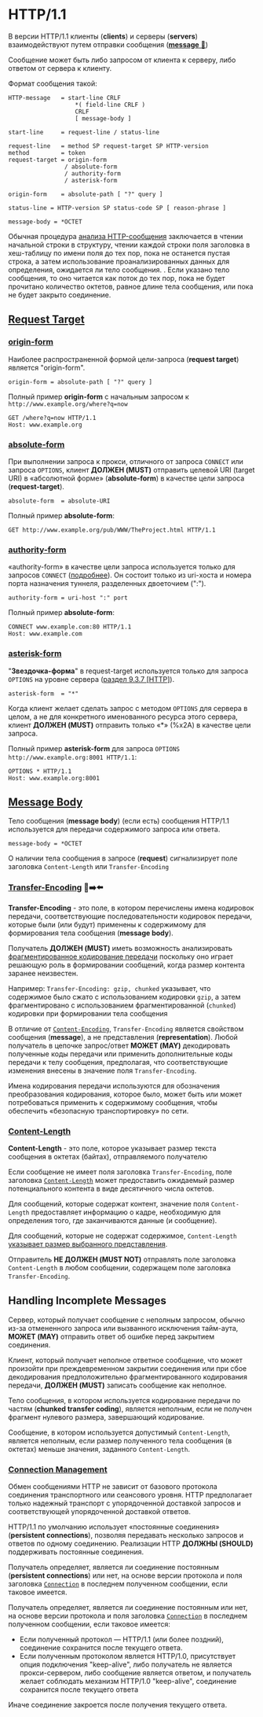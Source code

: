 # HTTP/1.1

В версии HTTP/1.1 клиенты (**clients**) и серверы (**servers**) взаимодействуют путем отправки сообщения ([**message** 📂](../topics/messages.md))

Сообщение может быть либо запросом от клиента к серверу, либо ответом от сервера к клиенту.

Формат сообщения такой:

```
HTTP-message   = start-line CRLF
                   *( field-line CRLF )
                   CRLF
                   [ message-body ]

start-line     = request-line / status-line

request-line   = method SP request-target SP HTTP-version
method         = token
request-target = origin-form
                / absolute-form
                / authority-form
                / asterisk-form

origin-form    = absolute-path [ "?" query ]

status-line = HTTP-version SP status-code SP [ reason-phrase ]

message-body = *OCTET

```

Обычная процедура [анализа HTTP-сообщения](https://www.rfc-editor.org/rfc/rfc9112.html#section-2.2) заключается в чтении начальной строки в структуру, чтении каждой строки поля заголовка в хеш-таблицу по имени поля до тех пор, пока не останется пустая строка, а затем использование проанализированных данных для определения, ожидается ли тело сообщения. . Если указано тело сообщения, то оно читается как поток до тех пор, пока не будет прочитано количество октетов, равное длине тела сообщения, или пока не будет закрыто соединение.

## [Request Target](https://www.rfc-editor.org/rfc/rfc9112.html#section-3.2)

### [origin-form](https://www.rfc-editor.org/rfc/rfc9112.html#name-origin-form)

Наиболее распространенной формой цели-запроса (**request target**) является "origin-form".

`origin-form = absolute-path [ "?" query ]`

Полный пример **origin-form** с начальным запросом к `http://www.example.org/where?q=now`

```
GET /where?q=now HTTP/1.1
Host: www.example.org
```

### [absolute-form](https://www.rfc-editor.org/rfc/rfc9112.html#name-absolute-form)

При выполнении запроса к прокси, отличного от запроса `CONNECT` или запроса `OPTIONS`, клиент **ДОЛЖЕН (MUST)** отправить целевой URI (target URI) в «абсолютной форме» (**absolute-form**) в качестве цели запроса (**request-target**).

`absolute-form  = absolute-URI`

Полный пример **absolute-form**:

```
GET http://www.example.org/pub/WWW/TheProject.html HTTP/1.1
```

### [authority-form](https://www.rfc-editor.org/rfc/rfc9112.html#name-authority-form)

«authority-form» в качестве цели запроса используется только для запросов `CONNECT` ([подробнее](https://www.rfc-editor.org/rfc/rfc9110#section-9.3.6)). Он состоит только из uri-хоста и номера порта назначения туннеля, разделенных двоеточием (":").

`authority-form = uri-host ":" port`

Полный пример **absolute-form**:

```
CONNECT www.example.com:80 HTTP/1.1
Host: www.example.com

```

### [asterisk-form](https://www.rfc-editor.org/rfc/rfc9112.html#name-asterisk-form)

"**Звездочка-форма**" в request-target используется только для запроса `OPTIONS` на уровне сервера ([раздел 9.3.7 [HTTP]](https://www.rfc-editor.org/rfc/rfc9110#section-9.3.7)).

`asterisk-form  = "*"`

Когда клиент желает сделать запрос с методом `OPTIONS` для сервера в целом, а не для конкретного именованного ресурса этого сервера, клиент **ДОЛЖЕН (MUST)** отправить только «*» (%x2A) в качестве цели запроса.

Полный пример **asterisk-form** для запроса `OPTIONS http://www.example.org:8001 HTTP/1.1`:

```
OPTIONS * HTTP/1.1
Host: www.example.org:8001
```

## [Message Body](https://www.rfc-editor.org/rfc/rfc9112.html#name-message-body)

Тело сообщения (**message body**) (если есть) сообщения HTTP/1.1 используется для передачи содержимого запроса или ответа.

`message-body = *OCTET`

О наличии тела сообщения в запросе (**request**) сигнализирует поле заголовка `Content-Length` или `Transfer-Encoding`

### [Transfer-Encoding](https://www.rfc-editor.org/rfc/rfc9112.html#section-6.1) 🎩➡️⬅️

**Transfer-Encoding** - это поле, в котором перечислены имена кодировок передачи, соответствующие последовательности кодировок передачи, которые были (или будут) применены к содержимому для формирования тела сообщения (**message body**).

Получатель **ДОЛЖЕН (MUST)** иметь возможность анализировать [фрагментированное кодирование передачи](https://www.rfc-editor.org/rfc/rfc9112.html#chunked.encoding) поскольку оно играет решающую роль в формировании сообщений, когда размер контента заранее неизвестен.

Например: `Transfer-Encoding: gzip, chunked` указывает, что содержимое было сжато с использованием кодировки `gzip`, а затем фрагментировано с использованием фрагментированной (`chunked`) кодировки при формировании тела сообщения

В отличие от [`Content-Encoding`](https://www.rfc-editor.org/rfc/rfc9110#section-8.4.1), `Transfer-Encoding` является свойством сообщения (**message**), а не представления (**representation**). Любой получатель в цепочке запрос/ответ **МОЖЕТ (MAY)** декодировать полученные коды передачи или применить дополнительные коды передачи к телу сообщения, предполагая, что соответствующие изменения внесены в значение поля `Transfer-Encoding`.

Имена кодирования передачи используются для обозначения преобразования кодирования, которое было, может быть или может потребоваться применить к содержимому сообщения, чтобы обеспечить «безопасную транспортировку» по сети.

### [Content-Length](https://www.rfc-editor.org/rfc/rfc9112.html#name-content-length)

**Content-Length** - это поле, которое указывает размер текста сообщения в октетах (байтах), отправляемого получателю

Если сообщение не имеет поля заголовка `Transfer-Encoding`, поле заголовка [`Content-Length`](https://www.rfc-editor.org/rfc/rfc9110#section-8.6) может предоставить ожидаемый размер потенциального контента в виде десятичного числа октетов.

Для сообщений, которые содержат контент, значение поля `Content-Length` предоставляет информацию о кадре, необходимую для определения того, где заканчиваются данные (и сообщение).

Для сообщений, которые не содержат содержимое, `Content-Length` [указывает размер выбранного представления](https://www.rfc-editor.org/rfc/rfc9110#section-8.6).

Отправитель **НЕ ДОЛЖЕН (MUST NOT)** отправлять поле заголовка `Content-Length` в любом сообщении, содержащем поле заголовка `Transfer-Encoding`.

## Handling Incomplete Messages

Сервер, который получает сообщение с неполным запросом, обычно из-за отмененного запроса или вызванного исключения тайм-аута, **МОЖЕТ (MAY)** отправить ответ об ошибке перед закрытием соединения.

Клиент, который получает неполное ответное сообщение, что может произойти при преждевременном закрытии соединения или при сбое декодирования предположительно фрагментированного кодирования передачи, **ДОЛЖЕН (MUST)** записать сообщение как неполное.

Тело сообщения, в котором используется кодирование передачи по частям (**chunked transfer coding**), является неполным, если не получен фрагмент нулевого размера, завершающий кодирование.

Сообщение, в котором используется допустимый `Content-Length`, является неполным, если размер полученного тела сообщения (в октетах) меньше значения, заданного `Content-Length`.

### [Connection Management](https://www.rfc-editor.org/rfc/rfc9112.html#name-connection-management)

Обмен сообщениями HTTP не зависит от базового протокола соединения транспортного или сеансового уровня. HTTP предполагает только надежный транспорт с упорядоченной доставкой запросов и соответствующей упорядоченной доставкой ответов.

HTTP/1.1 по умолчанию использует «постоянные соединения» (**persistent connections**), позволяя передавать несколько запросов и ответов по одному соединению. Реализации HTTP **ДОЛЖНЫ (SHOULD)** поддерживать постоянные соединения.

Получатель определяет, является ли соединение постоянным (**persistent connections**) или нет, на основе версии протокола и поля заголовка [`Connection`](https://www.rfc-editor.org/rfc/rfc9110#section-7.6.1) в последнем полученном сообщении, если таковое имеется.

Получатель определяет, является ли соединение постоянным или нет, на основе версии протокола и поля заголовка [`Connection`](https://www.rfc-editor.org/rfc/rfc9110#section-7.6.1) в последнем полученном сообщении, если таковое имеется:

- Если полученный протокол — HTTP/1.1 (или более поздний), соединение сохранится после текущего ответа.
- Если полученным протоколом является HTTP/1.0, присутствует опция подключения "keep-alive", либо получатель не является прокси-сервером, либо сообщение является ответом, и получатель желает соблюдать механизм HTTP/1.0 "keep-alive", соединение сохранится после текущего ответа

Иначе соединение закроется после получения текущего ответа.
